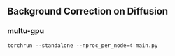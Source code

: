## Background Correction on Diffusion

### multu-gpu
`torchrun --standalone --nproc_per_node=4 main.py`
 
